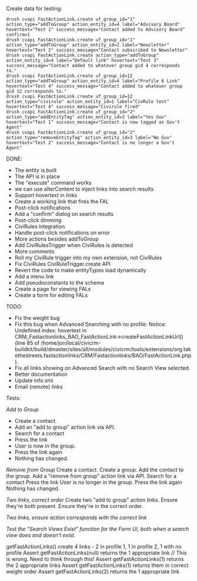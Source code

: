 Create data for testing:
```
drush cvapi FastActionLink.create uf_group_id="1" action_type="addToGroup" action_entity_id=4 label="Advisory Board" hovertext="Test 1" success_message="Contact added to Advisory Board" confirm=1
drush cvapi FastActionLink.create uf_group_id="1" action_type="addToGroup" action_entity_id=2 label="Newsletter" hovertext="Test 2" success_message="Contact subscribed to Newsletter"
drush cvapi FastActionLink.create action_type="addToGroup" action_entity_id=4 label="Default link" hovertext="Test 3" success_message="Contact added to whatever group gid 4 corresponds to."
drush cvapi FastActionLink.create uf_group_id=12 action_type="addToGroup" action_entity_id=4 label="Profile 6 Link" hovertext="Test 4" success_message="Contact added to whatever group gid 12 corresponds to."
drush cvapi FastActionLink.create uf_group_id=12 action_type="civirule" action_entity_id=1 label="CivRule test" hovertext="Test 4" success_message="Civirule fired"
drush cvapi FastActionLink.create uf_group_id="2" action_type="addEntityTag" action_entity_id=3 label="Yes Guv" hovertext="Test 1" success_message="Contact is now tagged as Gov't Agent"
drush cvapi FastActionLink.create uf_group_id="2" action_type="removeEntityTag" action_entity_id=3 label="No Guv" hovertext="Test 2" success_message="Contact is no longer a Gov't Agent"
```


DONE:
* The entity is built
* The API is in place
* The "execute" command works
* we can use alterContent to inject links into search results
* Support hovertext in links
* Create a working link that fires the FAL
* Post-click notifications
* Add a "confirm" dialog on search results
* Post-click dimming
* CiviRules integration
* Handle post-click notifications on error
* More actions besides addToGroup
* Add CiviRulesTrigger when CiviRules is detected
* More comments
* Roll my CiviRule trigger into my own extension, not CiviRules
* Fix CiviRules CiviRuleTrigger.create API
* Revert the code to make entityTypes load dynamically
* Add a menu link
* Add pseudoconstants to the schema
* Create a page for viewing FALs
* Create a form for editing FALs

TODO:
* Fix the weight bug
* Fix this bug when Advanced Searching with no profile:
Notice: Undefined index: hovertext in CRM_Fastactionlinks_BAO_FastActionLink->createFastActionLinkUrl() (line 85 of /home/jon/local/civicrm-buildkit/build/dmaster/sites/all/modules/civicrm/tools/extensions/org.takethestreets.fastactionlinks/CRM/Fastactionlinks/BAO/FastActionLink.php).
* Fix all links showing on Advanced Search with no Search View selected.
* Better documentation
* Update info.xml
* Email (remote) links

Tests:

*Add to Group*
* Create a contact.
* Add an "add to group" action link via API.
* Search for a contact
* Press the link
* User is now in the group.
* Press the link again
* Nothing has changed.

*Remove from Group*
Create a contact.
Create a group.
Add the contact to the group.
Add a "remove from group" action link via API.
Search for a contact
Press the link
User is no longer in the group.
Press the link again
Nothing has changed.

*Two links, correct order*
Create two "add to group" action links.
Ensure they're both present.
Ensure they're in the correct order.

*Two links, ensure action corresponds with the correct link*

*Test the "Search Views Exist" function for the Form UI, both when a search view does and doesn't exist.*

getFastActionLinks()
create 4 links - 2 in profile 1, 1 in profile 2, 1 with no profile
Assert getFastActionLinks(null) returns the 1 appropriate link // This is wrong.  Need to think through this!
Assert getFastActionLinks(1) returns the 2 appropriate links
Assert getFastActionLinks(1) returns them in correct weight order
Assert getFastActionLinks(2) returns the 1 appropriate link
